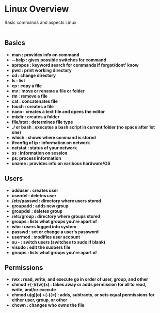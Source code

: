 <h1>Linux Overview</h1>
Basic commands and aspects Linux 

<br />
<br />

<h2>Basics</h2>

- <b>man : provides info on command
- <b>--help : gives possible switches for command
- <b>apropos : keyword search for commands if forgot/dont' know
- <b>pwd : print working directory<b>
- <b>cd : change directory<b>
- <b>ls : list<b>
- <b>cp : copy a file<b>
- <b>mv : move or rename a file or folder<b>
- <b>rm : remove a file<b>
- <b>cat : concatenates file
- <b>touch : creates a file
- <b>nano : creates a text file and opens the editor<b>
- <b>mkdir : creates a folder<b>
- <b>file/stat : determines file type
- <b>./ or bash : executes a bash script in current folder (no space after 1st one)<b>
- <b>which : shows where command is stored
- <b>ifconfig of ip : information on network
- <b>netstat : status of your network
- <b>ss : information on session
- <b>ps: process information
- <b>uname : provides info on varibous hardware/OS

<h2>Users</h2>

- <b>adduser : creates user
- <b>userdel : deletes user
- <b>/etc/passwd : directory where users stored
- <b>groupadd : adds new group
- <b>groupdel : deletes group
- <b>/etc/group : directory where groups stored
- <b>groups : lists what groups you're apart of
- <b>who : users logged into system
- <b>passwd : set or change a user's password
- <b>usermod : modifies user account
- <b>su - : switch users (switches to sudo if blank)
- <b> visudo : edit the sudoers file
- <b> groups : lists what groups you're apart of

<h2>Permissions</h2>

- <b>rwx : read, write, and execute go in order of user, group, and other<b>
- <b>chmod +(-)r(w)(x) : takes away or adds permission for all to read, write, and/or execute<b>
- <b>chmod u(g)(o) +(-)(=) : adds, subtracts, or sets equal permissions for either user, group, or other<b>
- <b>chown : changes who owns the file


